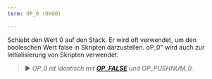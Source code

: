 ```yaml
---
term: OP_0 (0X00)

---
```

Schiebt den Wert 0 auf den Stack. Er wird oft verwendet, um den booleschen Wert false in Skripten darzustellen. oP_0" wird auch zur Initialisierung von Skripten verwendet.

> ► *OP_0 ist identisch mit **[OP_FALSE](/dictionnaire/O.md#op_false-0x00)** und OP_PUSHNUM_0.*